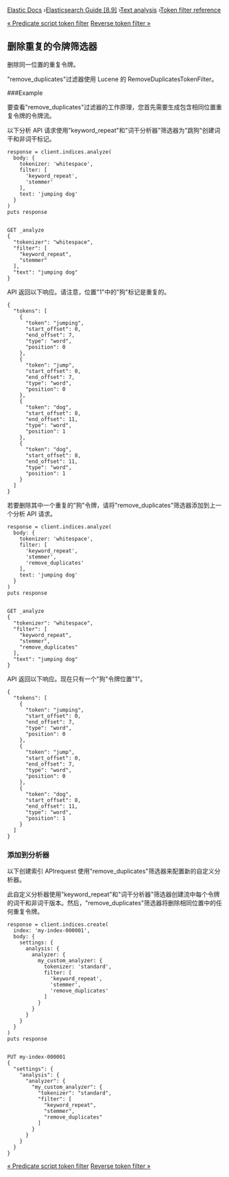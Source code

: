 

[Elastic Docs](/guide/) ›[Elasticsearch Guide [8.9]](index.md) ›[Text
analysis](analysis.md) ›[Token filter reference](analysis-tokenfilters.md)

[« Predicate script token filter](analysis-predicatefilter-tokenfilter.md)
[Reverse token filter »](analysis-reverse-tokenfilter.md)

## 删除重复的令牌筛选器

删除同一位置的重复令牌。

"remove_duplicates"过滤器使用 Lucene 的 RemoveDuplicatesTokenFilter。

###Example

要查看"remove_duplicates"过滤器的工作原理，您首先需要生成包含相同位置重复令牌的令牌流。

以下分析 API 请求使用"keyword_repeat"和"词干分析器"筛选器为"跳狗"创建词干和非词干标记。

    
    
    response = client.indices.analyze(
      body: {
        tokenizer: 'whitespace',
        filter: [
          'keyword_repeat',
          'stemmer'
        ],
        text: 'jumping dog'
      }
    )
    puts response
    
    
    GET _analyze
    {
      "tokenizer": "whitespace",
      "filter": [
        "keyword_repeat",
        "stemmer"
      ],
      "text": "jumping dog"
    }

API 返回以下响应。请注意，位置"1"中的"狗"标记是重复的。

    
    
    {
      "tokens": [
        {
          "token": "jumping",
          "start_offset": 0,
          "end_offset": 7,
          "type": "word",
          "position": 0
        },
        {
          "token": "jump",
          "start_offset": 0,
          "end_offset": 7,
          "type": "word",
          "position": 0
        },
        {
          "token": "dog",
          "start_offset": 8,
          "end_offset": 11,
          "type": "word",
          "position": 1
        },
        {
          "token": "dog",
          "start_offset": 8,
          "end_offset": 11,
          "type": "word",
          "position": 1
        }
      ]
    }

若要删除其中一个重复的"狗"令牌，请将"remove_duplicates"筛选器添加到上一个分析 API 请求。

    
    
    response = client.indices.analyze(
      body: {
        tokenizer: 'whitespace',
        filter: [
          'keyword_repeat',
          'stemmer',
          'remove_duplicates'
        ],
        text: 'jumping dog'
      }
    )
    puts response
    
    
    GET _analyze
    {
      "tokenizer": "whitespace",
      "filter": [
        "keyword_repeat",
        "stemmer",
        "remove_duplicates"
      ],
      "text": "jumping dog"
    }

API 返回以下响应。现在只有一个"狗"令牌位置"1"。

    
    
    {
      "tokens": [
        {
          "token": "jumping",
          "start_offset": 0,
          "end_offset": 7,
          "type": "word",
          "position": 0
        },
        {
          "token": "jump",
          "start_offset": 0,
          "end_offset": 7,
          "type": "word",
          "position": 0
        },
        {
          "token": "dog",
          "start_offset": 8,
          "end_offset": 11,
          "type": "word",
          "position": 1
        }
      ]
    }

### 添加到分析器

以下创建索引 APIrequest 使用"remove_duplicates"筛选器来配置新的自定义分析器。

此自定义分析器使用"keyword_repeat"和"词干分析器"筛选器创建流中每个令牌的词干和非词干版本。然后，"remove_duplicates"筛选器将删除相同位置中的任何重复令牌。

    
    
    response = client.indices.create(
      index: 'my-index-000001',
      body: {
        settings: {
          analysis: {
            analyzer: {
              my_custom_analyzer: {
                tokenizer: 'standard',
                filter: [
                  'keyword_repeat',
                  'stemmer',
                  'remove_duplicates'
                ]
              }
            }
          }
        }
      }
    )
    puts response
    
    
    PUT my-index-000001
    {
      "settings": {
        "analysis": {
          "analyzer": {
            "my_custom_analyzer": {
              "tokenizer": "standard",
              "filter": [
                "keyword_repeat",
                "stemmer",
                "remove_duplicates"
              ]
            }
          }
        }
      }
    }

[« Predicate script token filter](analysis-predicatefilter-tokenfilter.md)
[Reverse token filter »](analysis-reverse-tokenfilter.md)
